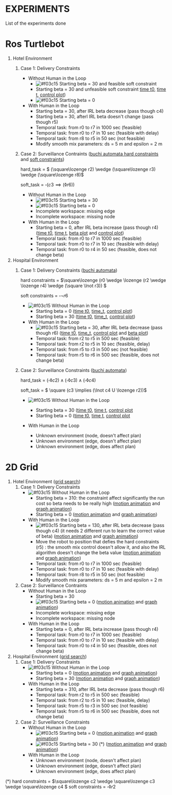 # EXPERIMENTS
List of the experiments done 
# Ros Turtlebot
1. Hotel Environment
   1. Case 1: Delivery Constraints
      - Without Human in the Loop
        - ![#f03c15](https://via.placeholder.com/15/f03c15/f03c15.png) Starting beta = 30 and feasible soft constraint
        - Starting beta = 30 and unfeasible soft constraint [time t0](ROS_Turtlebot/Hotel/Delivery/NO_HIL/t0_1.png), [time t](ROS_Turtlebot/Hotel/Delivery/NO_HIL/t_1.png), [control plot](ROS_Turtlebot/Hotel/Delivery/NO_HIL/control_1.png))
        - ![#f03c15](https://via.placeholder.com/15/f03c15/f03c15.png) Starting beta = 0
      - With Human in the Loop 
        - Starting beta = 30, after IRL beta decrease (pass though c4)
        - Starting beta = 30, afterl IRL beta doesn't change (pass though r5)
        - Temporal task: from r0 to r7 in 1000 sec (feasible)
        - Temporal task: from r0 to r7 in 10 sec (feasible with delay)
        - Temporal task: from r8 to r5 in 50 sec (not feasible)
        - Modify smooth mix parameters: ds = 5 m and epsilon = 2 m 
   2. Case 2: Surveillance Contraints ([buchi automata hard constraints](ROS_Turtlebot/Hotel/Surveillance/buchi_hard.gif) and [soft constraints](ROS_Turtlebot/Hotel/Surveillance/buchi_soft.gif))
      
      hard_task = $ (\square\lozenge r2) \wedge (\square\lozenge r3) \wedge (\square\lozenge r8)$ 
      
      soft_task = $\square(c3 \implies (\lozenge r6))$
      
      - Without Human in the Loop
        - ![#f03c15](https://via.placeholder.com/15/f03c15/f03c15.png) Starting beta = 30
        - ![#f03c15](https://via.placeholder.com/15/f03c15/f03c15.png) Starting beta = 0
        - Incomplete workspace: missing edge 
        - Incomplete workspace: missing node
      - With Human in the Loop 
        - Starting beta = 0, after IRL beta increase (pass though r4) ([time t0](ROS_Turtlebot/Hotel/Surveillance/HIL/t0_1.png), [time t](ROS_Turtlebot/Hotel/Surveillance/HIL/t_1.png), [beta plot]() and [control plot]())
        - Temporal task: from r0 to r7 in 1000 sec (feasible)
        - Temporal task: from r0 to r7 in 10 sec (feasible with delay)
        - Temporal task: from r0 to r4 in 50 sec (feasible, does not change beta)
2. Hospital Environment
   1. Case 1: Delivery Constraints ([buchi automata](ROS_Turtlebot/Hospital/Delivery/buchi_hard.gif))
   
      hard constraints = $\square\lozenge (r0 \wedge \lozenge (r2 \wedge \lozenge r4) \wedge (\square \lnot r3)) $ 
      
      soft constraints = $\square\lnot r6$
      
      - ![#f03c15](https://via.placeholder.com/15/f03c15/f03c15.png) Without Human in the Loop 
        - Starting beta = 0 ([time t0](ROS_Turtlebot/Hospital/Delivery/NO_HIL/t0_1.png), [time_t](ROS_Turtlebot/Hospital/Delivery/NO_HIL/t_1.png), [control plot](ROS_Turtlebot/Hospital/Delivery/NO_HIL/control_1.png))
        - Starting beta = 30 ([time t0](ROS_Turtlebot/Hospital/Delivery/NO_HIL/t0_2.png), [time_t](ROS_Turtlebot/Hospital/Delivery/NO_HIL/t_2.png), [control plot](ROS_Turtlebot/Hospital/Delivery/NO_HIL/control_2.png))
      - With Human in the Loop
        - ![#f03c15](https://via.placeholder.com/15/f03c15/f03c15.png) Starting beta = 30, after IRL beta decrease (pass though r6) ([time t0](ROS_Turtlebot/Hospital/Delivery/HIL/t0_1.png), [time_t](ROS_Turtlebot/Hospital/Delivery/HIL/t_1.png), [control plot](ROS_Turtlebot/Hospital/Delivery/HIL/control_1.png) and [beta plot](ROS_Turtlebot/Hospital/Delivery/HIL/beta_1.png))
        - Temporal task: from r2 to r5 in 500 sec (feasible)
        - Temporal task: from r2 to r5 in 10 sec (feasible, delay)
        - Temporal task: from r5 to r3 in 500 sec (not feasible)
        - Temporal task: from r5 to r6 in 500 sec (feasible, does not change beta)
   2. Case 2: Surveillance Constraints ([buchi automata](ROS_Turtlebot/Hospital/Surveillance/buchi_hard.gif))
      
      hard_task = $(\square\lozenge c2) \wedge (\square \lozenge c3) \wedge (\square\lozenge c4)$
      
      soft_task = $ \square (c3 \implies (\lnot c4 U \lozenge r2))$ 
      - ![#f03c15](https://via.placeholder.com/15/f03c15/f03c15.png) Without Human in the Loop 
        -  Starting beta = 30 ([time t0](ROS_Turtlebot/Hospital/Surveillance/NO_HIL/t0_1.png), [time t](ROS_Turtlebot/Hospital/Surveillance/NO_HIL/t_1.png), [control plot](ROS_Turtlebot/Hospital/Surveillance/NO_HIL/control_1.png)
        - Starting beta = 0 ([time t0](ROS_Turtlebot/Hospital/Surveillance/NO_HIL/t0_2.png), [time t](ROS_Turtlebot/Hospital/Surveillance/NO_HIL/t_2.png), [control plot](ROS_Turtlebot/Hospital/Surveillance/NO_HIL/control_2.png)
        
      - With Human in the Loop
         - Unknown environment (node, doesn't affect plan)
         - Unknown environment (edge, doesn't affect plan)
         - Unknown environment (edge, does affect plan)
# 2D Grid 
1. Hotel Environment ([grid search](2D%20Grid/Hotel/map.gif))
   1. Case 1: Delivery Constraints
      - ![#f03c15](https://via.placeholder.com/15/f03c15/f03c15.png) Without Human in the Loop
        - Starting beta = 310: the constraint affect significantly the run cost so beta needs to be really high ([motion animation](2D%20Grid/Hotel/Delivery/NO_HIL/robot_2.gif) and [graph animation](2D%20Grid/Hotel/Delivery/NO_HIL/control_2.gif))
        -  Starting beta = 0 ([motion animation](2D%20Grid/Hotel/Delivery/NO_HIL/robot_1.gif) and [graph animation](2D%20Grid/Hotel/Delivery/NO_HIL/control_1.gif))
      - With Human in the Loop 
        - ![#f03c15](https://via.placeholder.com/15/f03c15/f03c15.png) Starting beta = 130, after IRL beta decrease (pass though c4) (it needs 2 different run to learn the correct value of beta) ([motion animation](2D%20Grid/Hotel/Delivery/HIL/robot_1.gif) and [graph animation](2D%20Grid/Hotel/Delivery/NO_HIL/control_1.gif))
        - Move the robot to position that defies the hard constraints (r5) : the smooth mix control doesn't allow it, and also the IRL algorithm doesn't change the beta value ([motion animation](2D%20Grid/Hotel/Delivery/HIL/robot_2.gif) and [graph animation](2D%20Grid/Hotel/Delivery/NO_HIL/control_2.gif))
        - Temporal task: from r0 to r7 in 1000 sec (feasible)
        - Temporal task: from r0 to r7 in 10 sec (feasible with delay)
        - Temporal task: from r8 to r5 in 50 sec (not feasible)
        - Modify smooth mix parameters: ds = 5 m and epsilon = 2 m 
   2. Case 2: Surveillance Contraints
      - Without Human in the Loop
        - Starting beta = 30
        - ![#f03c15](https://via.placeholder.com/15/f03c15/f03c15.png) Starting beta = 0 ([motion animation](2D%20Grid/Hotel/Surveillance/NO_HIL/robot_1.gif) and [graph animation](2D%20Grid/Hotel/Surveillance/NO_HIL/control_1.gif))
        - Incomplete workspace: missing edge 
        - Incomplete workspace: missing node
      - With Human in the Loop 
        - Starting beta = 0, after IRL beta increase (pass though r4)
        - Temporal task: from r0 to r7 in 1000 sec (feasible)
        - Temporal task: from r0 to r7 in 10 sec (feasible with delay)
        - Temporal task: from r0 to r4 in 50 sec (feasible, does not change beta)
2. Hospital Environment ([grid search](2D%20Grid/Hospital/map.gif))
   1. Case 1: Delivery Constraints
      - ![#f03c15](https://via.placeholder.com/15/f03c15/f03c15.png) Without Human in the Loop
        - Starting beta = 0 ([motion animation](2D%20Grid/Hospital/Delivery/NO_HIL/robot_1.gif) and [graph animation](2D%20Grid/Hospital/Delivery/NO_HIL/control_1.gif))
        - Starting beta = 30 ([motion animation](2D%20Grid/Hospital/Delivery/NO_HIL/robot_2.gif) and [graph animation](2D%20Grid/Hospital/Delivery/NO_HIL/control_2.gif))
      - With Human in the Loop
        - Starting beta = 310, after IRL beta decrease (pass though r6)
        - Temporal task: from r2 to r5 in 500 sec (feasible)
        - Temporal task: from r2 to r5 in 10 sec (feasible, delay)
        - Temporal task: from r5 to r3 in 500 sec (not feasible)
        - Temporal task: from r5 to r6 in 500 sec (feasible, does not change beta)
   2. Case 2: Surveillance Constraints 
      - Without Human in the Loop
        - ![#f03c15](https://via.placeholder.com/15/f03c15/f03c15.png) Starting beta = 0 ([motion animation](2D%20Grid/Hospital/Surveillance/NO_HIL/robot_1.gif) and [graph animation](2D%20Grid/Hospital/Surveillance/NO_HIL/control_1.gif))
        - ![#f03c15](https://via.placeholder.com/15/f03c15/f03c15.png) Starting beta = 30 (\*) ([motion animation](2D%20Grid/Hospital/Surveillance/NO_HIL/robot_3.gif) and [graph animation](2D%20Grid/Hospital/Surveillance/NO_HIL/control_3.gif))
      - With Human in the Loop
         - Unknown environment (node, doesn't affect plan)
         - Unknown environment (edge, doesn't affect plan)
         - Unknown environment (edge, does affect plan)

(*) hard constraints = $\square\lozenge c2 \wedge \square\lozenge c3 \wedge \square\lozenge c4 $ soft constraints = $\square\lozenge r2$
